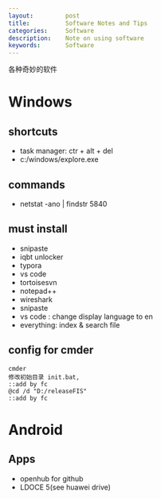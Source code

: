 ```yaml
---
layout:     	post
title:      	Software Notes and Tips
categories: 	Software
description:   	Note on using software
keywords: 		Software
---
```


各种奇妙的软件

# Windows

## shortcuts

- task manager: ctr + alt + del
- c:/windows/explore.exe

## commands

- netstat -ano  | findstr 5840

## must install 

- snipaste
- iqbt unlocker
- typora
- vs code
- tortoisesvn
- notepad++
- wireshark
- snipaste
- vs code : change display language to en
- everything: index & search file

## config for cmder

```
cmder
修改初始目录 init.bat,
::add by fc
@cd /d "D:/releaseFIS"
::add by fc
```

# Android

## Apps

- openhub for github
- LDOCE 5(see huawei  drive)
